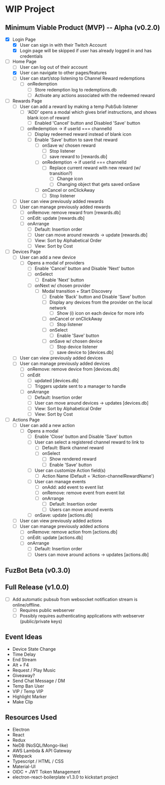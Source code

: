 # WIP Project

## Minimum Viable Product (MVP) -- Alpha (v0.2.0)
- [X] Login Page
  - [X] User can sign in with their Twitch Account
  - [X] Login page will be skipped if user has already logged in and has credentials

- [ ] Home Page
  - [ ] User can log out of their account
  - [X] User can navigate to other pages/features
  - [ ] User can start/stop listening to Channel Reward redemptions
    - [ ] onRedemption
      - [ ] Store redemption log to redemptions.db
      - [ ] Activate any actions associated with the redeemed reward

- [ ] Rewards Page
  - [ ] User can add a reward by making a temp PubSub listener
    - [ ] 'ADD' opens a modal which gives brief instructions, and shows blank icon of reward
      - [ ] Enabled 'Cancel' button and Disabled 'Save' button
    - [ ] onRedemption -> if userId === channelId
      - [ ] Display redeemed reward instead of blank icon
      - [ ] Enable 'Save' button to save that reward
        - [ ] onSave w/ chosen reward
          - [ ] Stop listener
          - [ ] save reward to [rewards.db]
        - [ ] onRedemption -> if userId === channelId
          - [ ] Replace current reward with new reward (w/ transition?)
            - [ ] Change icon
            - [ ] Changing object that gets saved onSave
        - [ ] onCancel or onClickAway
          - [ ] Stop listener
  - [ ] User can view previously added rewards
  - [ ] User can manage previously added rewards
    - [ ] onRemove: remove reward from [rewards.db]
    - [ ] onEdit: update [rewards.db]
    - [ ] onArrange
      - [ ] Default: Insertion order
      - [ ] User can move around rewards -> update [rewards.db]
      - [ ] View: Sort by Alphabetical Order
      - [ ] View: Sort by Cost

- [ ] Devices Page
  - [ ] User can add a new device
    - [ ] Opens a modal of providers
      - [ ] Enable 'Cancel' button and Disable 'Next' button
      - [ ] onSelect
        - [ ] Enable 'Next' button
      - [ ] onNext w/ chosen provider
        - [ ] Modal transition + Start Discovery
          - [ ] Enable 'Back' button and Disable 'Save' button
          - [ ] Display any devices from the provider on the local network
            - [ ] Show (i) icon on each device for more info
          - [ ] onCancel or onClickAway
            - [ ] Stop listener
          - [ ] onSelect
            - [ ] Enable 'Save' button
          - [ ] onSave w/ chosen device
            - [ ] Stop device listener
            - [ ] save device to [devices.db]
  - [ ] User can view previously added devices
  - [ ] User can manage previously added devices
    - [ ] onRemove: remove device from [devices.db]
    - [ ] onEdit
      - [ ] updated [devices.db]
      - [ ] Triggers update sent to a manager to handle
    - [ ] onArrange
      - [ ] Default: Insertion order
      - [ ] User can move around devices -> updates [devices.db]
      - [ ] View: Sort by Alphabetical Order
      - [ ] View: Sort by Cost

- [ ] Actions Page
  - [ ] User can add a new action
    - [ ] Opens a modal
      - [ ] Enable 'Close' button and Disable 'Save' button
      - [ ] User can select a registered channel reward to link to
        - [ ] Default: Blank channel reward
        - [ ] onSelect
          - [ ] Show rendered reward
          - [ ] Enable 'Save' button
      - [ ] User can customize Action field(s)
        - [ ] Action Name (Default = 'Action-channelRewardName')
      - [ ] User can manage events
        - [ ] onAdd: add event to event list
        - [ ] onRemove: remove event from event list
        - [ ] onArrange
          - [ ] Default: Insertion order
          - [ ] Users can move around events
      - [ ] onSave: update [actions.db]
  - [ ] User can view previously added actions
  - [ ] User can manage previously added actions
    - [ ] onRemove: remove action from [actions.db]
    - [ ] onEdit: update [actions.db]
    - [ ] onArrange
      - [ ] Default: Insertion order
      - [ ] Users can move around actions -> updates [actions.db]

## FuzBot Beta (v0.3.0)

## Full Release (v1.0.0)
- [ ] Add automatic pubsub from websocket notification stream is online/offline.
  - [ ] Requires public webserver
  - [ ] Possibly requires authenticating applications with webserver (public/private keys)

## Event Ideas
  * Device State Change
  * Time Delay
  * End Stream
  * Alt + F4
  * Request / Play Music
  * Giveaway?
  * Send Chat Message / DM
  * Temp Ban User
  * VIP / Temp VIP
  * Highlight Marker
  * Make Clip

## Resources Used
* Electron
* React
* Redux
* NeDB (NoSQL/Mongo-like)
* AWS Lambda & API Gateway
* Webpack
* Typescript / HTML / CSS
* Material-UI
* OIDC + JWT Token Management
* electron-react-boilerplate v1.3.0 to kickstart project
